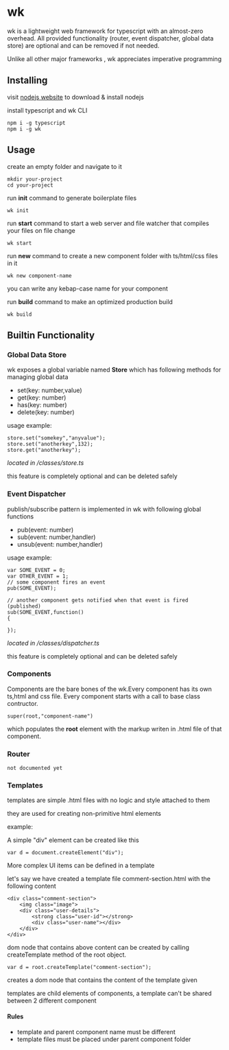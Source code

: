 # wk

wk is a lightweight web framework for typescript with an almost-zero overhead. All provided functionality (router, event dispatcher, global data store) are optional and can be removed if not needed.

Unlike all other major frameworks , wk appreciates imperative programming

## Installing

visit [nodejs website](https://nodejs.org) to download & install nodejs


install typescript and wk CLI

	npm i -g typescript
	npm i -g wk


## Usage

create an empty folder and navigate to it

	mkdir your-project
	cd your-project

run **init** command to generate boilerplate files
	
	wk init

run **start** command to start a web server and file watcher that compiles your files on file change

	wk start

run **new** command to create a new component folder with ts/html/css files in it

	wk new component-name


you can write any kebap-case name for your component

run **build** command to make an optimized production build

	wk build

## Builtin Functionality

### Global Data Store
wk exposes a global variable named **Store** which has following methods for managing global data

- set(key: number,value)
- get(key: number)
- has(key: number)
- delete(key: number)

usage example:

	store.set("somekey","anyvalue");
	store.set("anotherkey",132);
	store.get("anotherkey");

*located in /classes/store.ts*

this feature is completely optional and can be deleted safely

### Event Dispatcher
publish/subscribe pattern is implemented in wk with following global functions

- pub(event: number)
- sub(event: number,handler)
- unsub(event: number,handler)
	
usage example:

	var SOME_EVENT = 0;
	var OTHER_EVENT = 1;
	// some component fires an event
	pub(SOME_EVENT);

	// another component gets notified when that event is fired (published)
	sub(SOME_EVENT,function()
	{

	});

*located in /classes/dispatcher.ts*

this feature is completely optional and can be deleted safely

### Components

Components are the bare bones of the wk.Every component has its own ts,html and css file.
Every component starts with a call to base class contructor.

	super(root,"component-name")

which populates the **root** element with the markup writen in .html file of that component.


### Router

	not documented yet



### Templates
templates are simple .html files with no logic and style attached to them

they are used for creating non-primitive html elements

example:

A simple "div" element can be created like this

    var d = document.createElement("div");
    
More complex UI items can be defined in a template

let's say we have created a template file comment-section.html with the following content

	<div class="comment-section">
		<img class="image">
		<div class="user-details">
			<strong class="user-id"></strong>
			<div class="user-name"></div>        
		</div>
	</div>
  
  
dom node that contains above content can be created by calling createTemplate method of the root object.

    var d = root.createTemplate("comment-section");
    
creates a dom node that contains the content of the template given

templates are child elements of components, a template can't be shared between 2 different component

#### Rules

- template and parent component name must be different
- template files must be placed under parent component folder
